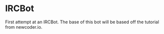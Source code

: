 # IRCBot
First attempt at an IRCBot.
The base of this bot will be based off the tutorial from newcoder.io.
